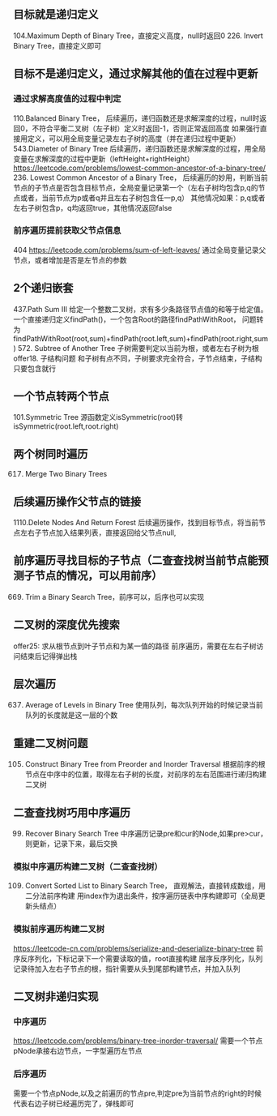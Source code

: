 ## 目标就是递归定义
104.Maximum Depth of Binary Tree，直接定义高度，null时返回0
226. Invert Binary Tree，直接定义即可

## 目标不是递归定义，通过求解其他的值在过程中更新
### 通过求解高度值的过程中判定
110.Balanced Binary Tree，
后续遍历，递归函数还是求解深度的过程，null时返回0，不符合平衡二叉树（左子树）定义时返回-1，否则正常返回高度
如果强行直接用定义，可以用全局变量记录左右子树的高度（并在递归过程中更新）
543.Diameter of Binary Tree
后续遍历，递归函数还是求解深度的过程，用全局变量在求解深度的过程中更新（leftHeight+rightHeight）
https://leetcode.com/problems/lowest-common-ancestor-of-a-binary-tree/
236. Lowest Common Ancestor of a Binary Tree，
后续遍历的妙用，判断当前节点的子节点是否包含目标节点，全局变量记录第一个（左右子树均包含p,q的节点或者，当前节点为p或者q并且左右子树包含任一p,q）
其他情况如果：p,q或者左右子树包含p，q均返回true，其他情况返回false

### 前序遍历提前获取父节点信息
404 https://leetcode.com/problems/sum-of-left-leaves/
通过全局变量记录父节点，或者增加是否是左节点的参数


## 2个递归嵌套
437.Path Sum III 给定一个整数二叉树，求有多少条路径节点值的和等于给定值。
一个直接递归定义findPath()，一个包含Root的路径findPathWithRoot，
问题转为findPathWithRoot(root,sum)+findPath(root.left,sum)+findPath(root.right,sum)
572. Subtree of Another Tree
子树需要判定以当前为根，或者左右子树为根
offer18. 子结构问题
和子树有点不同，子树要求完全符合，子节点结束，子结构只要包含就行

## 一个节点转两个节点
101.Symmetric Tree
源函数定义isSymmetric(root)转isSymmetric(root.left,root.right)
## 两个树同时遍历
617. Merge Two Binary Trees
## 后续遍历操作父节点的链接
1110.Delete Nodes And Return Forest 
后续遍历操作，找到目标节点，将当前节点左右子节点加入结果列表，直接返回给父节点null, 

## 前序遍历寻找目标的子节点（二查查找树当前节点能预测子节点的情况，可以用前序）
669. Trim a Binary Search Tree，前序可以，后序也可以实现

## 二叉树的深度优先搜索
offer25: 求从根节点到叶子节点和为某一值的路径
前序遍历，需要在左右子树访问结束后记得弹出栈
## 层次遍历
637. Average of Levels in Binary Tree
使用队列，每次队列开始的时候记录当前队列的长度就是这一层的个数
## 重建二叉树问题
105. Construct Binary Tree from Preorder and Inorder Traversal
根据前序的根节点在中序中的位置，取得左右子树的长度，对前序的左右范围进行递归构建二叉树
## 二查查找树巧用中序遍历
99. Recover Binary Search Tree 
中序遍历记录pre和cur的Node,如果pre>cur，则更新，记录下来，最后交换
### 模拟中序遍历构建二叉树（二查查找树）
109. Convert Sorted List to Binary Search Tree，
直观解法，直接转成数组，用二分法前序构建
用index作为退出条件，按序遍历链表中序构建即可（全局更新头结点）
### 模拟前序遍历构建二叉树
https://leetcode-cn.com/problems/serialize-and-deserialize-binary-tree
前序反序列化，下标记录下一个需要读取的值，root直接构建
层序反序列化，队列记录待加入左右子节点的根，指针需要从头到尾部构建节点，并加入队列

## 二叉树非递归实现
### 中序遍历
https://leetcode.com/problems/binary-tree-inorder-traversal/
需要一个节点pNode承接右边节点，一字型遍历左节点
### 后序遍历
需要一个节点pNode,以及之前遍历的节点pre,判定pre为当前节点的right的时候代表右边子树已经遍历完了，弹栈即可

